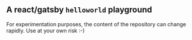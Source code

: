 ## A react/gatsby `helloworld` playground

For experimentation purposes, the content of the repository can change rapidly. Use at your own risk :-)